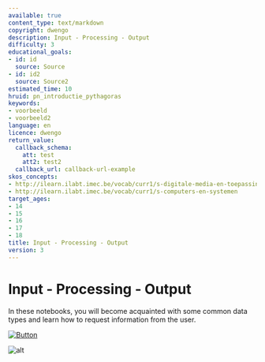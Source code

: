 ```yaml
---
available: true
content_type: text/markdown
copyright: dwengo
description: Input - Processing - Output
difficulty: 3
educational_goals:
- id: id
  source: Source
- id: id2
  source: Source2
estimated_time: 10
hruid: pn_introductie_pythagoras
keywords:
- voorbeeld
- voorbeeld2
language: en
licence: dwengo
return_value:
  callback_schema:
    att: test
    att2: test2
  callback_url: callback-url-example
skos_concepts:
- http://ilearn.ilabt.imec.be/vocab/curr1/s-digitale-media-en-toepassingen
- http://ilearn.ilabt.imec.be/vocab/curr1/s-computers-en-systemen
target_ages:
- 14
- 15
- 16
- 17
- 18
title: Input - Processing - Output
version: 3
---
```

# Input - Processing - Output

In these notebooks, you will become acquainted with some common data types and learn how to request information from the user.

[![](embed/Button.png "Button")](https://kiks.ilabt.imec.be/jupyterhub/?id=1007 "Notebooks Input Output")

![alt](@youtube/https://www.youtube.com/embed/JKvlzCdIvsg "video input output")